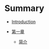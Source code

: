 # Summary

* [Introduction](README.md)

* [第一章](chapter1/README.md)
  * [简介](chapter1/section1.1.md)